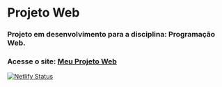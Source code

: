 # Projeto Web

### Projeto em desenvolvimento para a disciplina: Programação Web.

### Acesse o site: [Meu Projeto Web](https://projetoweb-jonasdias.netlify.app/)

[![Netlify Status](https://api.netlify.com/api/v1/badges/f9419cf5-8a0f-4a55-affc-c04023da90e9/deploy-status)](https://app.netlify.com/sites/projetoweb-jonasdias/deploys)